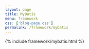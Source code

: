```yaml
---
layout: page
title: MyBatis
menu: framework
css: ['blog-page.css']
permalink: /framework/mybatis
---
```


{% include framework/mybatis.html %}